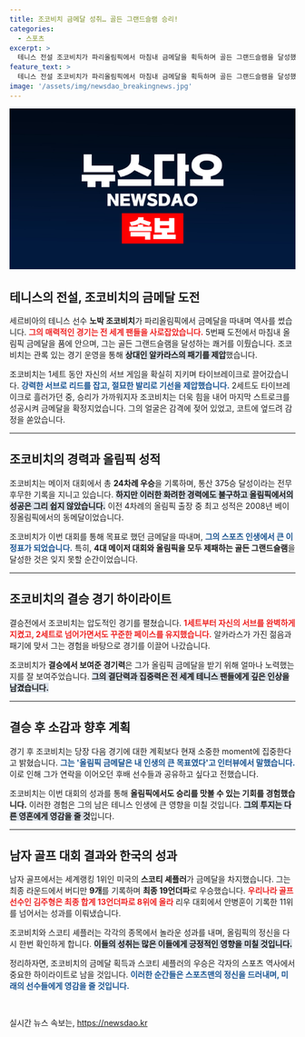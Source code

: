 ```yaml
---
title: 조코비치 금메달 성취… 골든 그랜드슬램 승리!
categories:
  - 스포츠
excerpt: >
  테니스 전설 조코비치가 파리올림픽에서 마침내 금메달을 획득하며 골든 그랜드슬램을 달성했습니다! 5번째 도전 끝에 감격의 순간을 맞이한 그의 여정이 궁금하다면 클릭하세요!
feature_text: >
  테니스 전설 조코비치가 파리올림픽에서 마침내 금메달을 획득하며 골든 그랜드슬램을 달성했습니다! 5번째 도전 끝에 감격의 순간을 맞이한 그의 여정이 궁금하다면 클릭하세요!
image: '/assets/img/newsdao_breakingnews.jpg'
---
```


<p><img src="/assets/img/newsdao_breakingnews.jpg" alt="implanttips 속보" /></p>

<h2 data-ke-size="size26">테니스의 전설, 조코비치의 금메달 도전</h2>

<p data-ke-size="size16">세르비아의 테니스 선수 <b>노박 조코비치</b>가 파리올림픽에서 금메달을 따내며 역사를 썼습니다. <b><span style="color: #ee2323;">그의 매력적인 경기는 전 세계 팬들을 사로잡았습니다.</span></b> 5번째 도전에서 마침내 올림픽 금메달을 품에 안으며, 그는 골든 그랜드슬램을 달성하는 쾌거를 이뤘습니다. 조코비치는 관록 있는 경기 운영을 통해 <b><span style="background-color: #21538527;">상대인 알카라스의 패기를 제압</span></b>했습니다.</p>

<p data-ke-size="size16">조코비치는 1세트 동안 자신의 서브 게임을 확실히 지키며 타이브레이크로 끌어갔습니다. <b><span style="color: #1a5490;">강력한 서브로 리드를 잡고, 절묘한 발리로 기선을 제압했습니다.</span></b> 2세트도 타이브레이크로 흘러가던 중, 승리가 가까워지자 조코비치는 더욱 힘을 내어 마지막 스트로크를 성공시켜 금메달을 확정지었습니다. 그의 얼굴은 감격에 젖어 있었고, 코트에 엎드려 감정을 쏟았습니다.</p>

<hr>

<h2 data-ke-size="size26">조코비치의 경력과 올림픽 성적</h2>

<p data-ke-size="size16">조코비치는 메이저 대회에서 총 <b>24차례 우승</b>을 기록하며, 통산 375승 달성이라는 전무후무한 기록을 지니고 있습니다. <b><span style="background-color: #21538527;">하지만 이러한 화려한 경력에도 불구하고 올림픽에서의 성공은 그리 쉽지 않았습니다.</span></b> 이전 4차례의 올림픽 출장 중 최고 성적은 2008년 베이징올림픽에서의 동메달이었습니다.</p>

<p data-ke-size="size16">조코비치가 이번 대회를 통해 목표로 했던 금메달을 따내며, <b><span style="color: #1a5490;">그의 스포츠 인생에서 큰 이정표가 되었습니다.</span></b> 특히, <b>4대 메이저 대회와 올림픽을 모두 제패하는 골든 그랜드슬램</b>을 달성한 것은 잊지 못할 순간이었습니다.</p>

<hr>

<h2 data-ke-size="size26">조코비치의 결승 경기 하이라이트</h2>

<p data-ke-size="size16">결승전에서 조코비치는 압도적인 경기를 펼쳤습니다. <b><span style="color: #ee2323;">1세트부터 자신의 서브를 완벽하게 지켰고, 2세트로 넘어가면서도 꾸준한 페이스를 유지했습니다.</span></b> 알카라스가 가진 젊음과 패기에 맞서 그는 경험을 바탕으로 경기를 이끌어 나갔습니다.</p>

<p data-ke-size="size16">조코비치가 <b>결승에서 보여준 경기력</b>은 그가 올림픽 금메달을 받기 위해 얼마나 노력했는지를 잘 보여주었습니다. <b><span style="background-color: #21538527;">그의 결단력과 집중력은 전 세계 테니스 팬들에게 깊은 인상을 남겼습니다.</span></b></p>

<hr>

<h2 data-ke-size="size26">결승 후 소감과 향후 계획</h2>

<p data-ke-size="size16">경기 후 조코비치는 당장 다음 경기에 대한 계획보다 현재 소중한 moment에 집중한다고 밝혔습니다. <b><span style="color: #1a5490;">그는 '올림픽 금메달은 내 인생의 큰 목표였다'고 인터뷰에서 말했습니다.</span></b> 이로 인해 그가 연락을 이어오던 후배 선수들과 공유하고 싶다고 전했습니다.</p>

<p data-ke-size="size16">조코비치는 이번 대회의 성과를 통해 <b>올림픽에서도 승리를 맛볼 수 있는 기회를 경험했습니다.</b> 이러한 경험은 그의 남은 테니스 인생에 큰 영향을 미칠 것입니다. <b><span style="background-color: #21538527;">그의 투지는 다른 영혼에게 영감을 줄 것</span></b>입니다.</p>

<hr>

<h2 data-ke-size="size26">남자 골프 대회 결과와 한국의 성과</h2>

<p data-ke-size="size16">남자 골프에서는 세계랭킹 1위인 미국의 <b>스코티 셰플러</b>가 금메달을 차지했습니다. 그는 최종 라운드에서 버디만 <b>9개</b>를 기록하며 <b>최종 19언더파</b>로 우승했습니다. <b><span style="color: #ee2323;">우리나라 골프 선수인 김주형은 최종 합계 13언더파로 8위에 올라</span></b> 리우 대회에서 안병훈이 기록한 11위를 넘어서는 성과를 이뤄냈습니다.</p>

<p data-ke-size="size16">조코비치와 스코티 셰플러는 각각의 종목에서 놀라운 성과를 내며, 올림픽의 정신을 다시 한번 확인하게 합니다. <b><span style="background-color: #21538527;">이들의 성취는 많은 이들에게 긍정적인 영향을 미칠 것입니다.</span></b></p>

<p data-ke-size="size16">정리하자면, 조코비치의 금메달 획득과 스코티 셰플러의 우승은 각자의 스포츠 역사에서 중요한 하이라이트로 남을 것입니다. <b><span style="color: #1a5490;">이러한 순간들은 스포츠맨의 정신을 드러내며, 미래의 선수들에게 영감을 줄 것입니다.</span></b></p>

<p data-ke-size="size16">&nbsp;</p>
실시간 뉴스 속보는, <a href="https://newsdao.kr" rel="dofollow">https://newsdao.kr</a>


